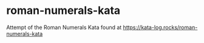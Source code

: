 # roman-numerals-kata
Attempt of the Roman Numerals Kata found at https://kata-log.rocks/roman-numerals-kata
